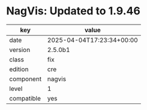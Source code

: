 [//]: # (werk v2)
# NagVis: Updated to 1.9.46

key        | value
---------- | ---
date       | 2025-04-04T17:23:34+00:00
version    | 2.5.0b1
class      | fix
edition    | cre
component  | nagvis
level      | 1
compatible | yes


